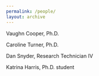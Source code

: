 ```yaml
---
permalink: /people/
layout: archive
---
```


Vaughn Cooper, Ph.D.

Caroline Turner, Ph.D.

Dan Snyder, Research Technician IV

Katrina Harris, Ph.D. student
